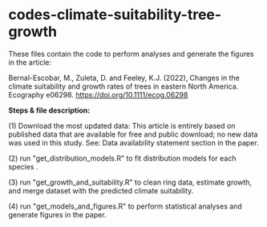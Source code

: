 # codes-climate-suitability-tree-growth
These files contain the code to perform analyses and generate the figures in the article:

Bernal-Escobar, M., Zuleta, D. and Feeley, K.J. (2022), Changes in the climate suitability and growth rates of trees in eastern North America. Ecography e06298. https://doi.org/10.1111/ecog.06298

**Steps & file description:** 

(1) Download the most updated data: This article is entirely based on published data that are available for free and public download; no new data was used in this study. See: Data availability statement section in the paper. 

(2) run "get_distribution_models.R" to fit distribution models for each species .

(3) run "get_growth_and_suitability.R" to clean ring data, estimate growth, and merge dataset with the predicted climate suitability.

(4) run "get_models_and_figures.R" to perform statistical analyses and generate figures in the paper.
